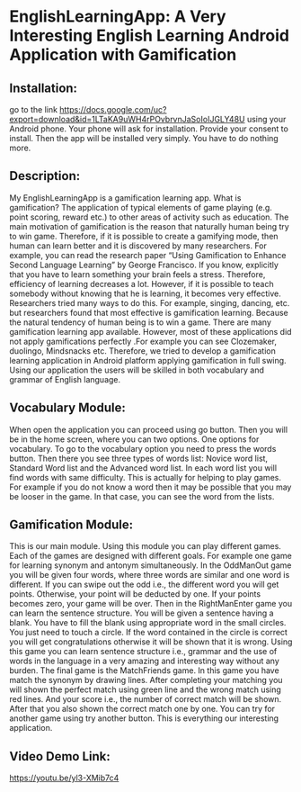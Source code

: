 # EnglishLearningApp: A Very Interesting English Learning Android Application with Gamification
## Installation:
go to the link https://docs.google.com/uc?export=download&id=1LTaKA9uWH4rPOvbrvnJaSoIoIJGLY48U using your Android phone. Your phone will ask for installation. Provide your  consent to install. Then the app will be installed very simply. You have to do nothing more. 
## Description:
My  EnglishLearningApp is a gamification learning app. What is gamification? The application of typical elements of game playing (e.g. point scoring, reward etc.) to other areas of activity such as education. The main motivation of gamification is the reason that naturally human being try to win game. Therefore, if it is possible to create a gamifying mode, then human can learn better and it is discovered by many researchers. For example, you can read the research paper “Using Gamification to Enhance Second Language Learning” by George Francisco. If you know, explicitly that you have to learn something your brain feels a stress. Therefore, efficiency of learning decreases a lot. However, if it is possible to teach somebody without knowing that he is learning, it becomes very effective. Researchers tried many ways to do this. For example, singing, dancing, etc. but researchers found that most effective is gamification learning. Because the natural tendency of human being is to win a game. There are many gamification learning app available. However, most of these applications did not apply gamifications perfectly .For example you can see Clozemaker, duolingo, Mindsnacks etc. Therefore, we tried to develop a gamification learning application in Android platform applying gamification in full swing. Using our application the users will be skilled in both vocabulary and grammar of English language.
## Vocabulary Module:
When open the application you can proceed using go button. Then you will be in the home screen, where you can two options. One options for vocabulary. To go to the vocabulary option you need to press the words button. Then there you see three types of words list: Novice word list, Standard Word list and the Advanced word list.  In each word list you will find words with same difficulty. This is actually for helping to play games. For example if you do not know a word then it may be possible that you may be looser in the game. In that case, you can see the word from the lists. 
## Gamification Module:
This is our main module. Using this module you can play different games. Each of the games are designed with different goals. For example one game for learning synonym and antonym simultaneously. In the OddManOut game you will be given four words, where three words are similar and one word is different. If you can swipe out the odd i.e., the different word you will get points. Otherwise, your point will be deducted by one. If your points becomes zero, your game will be over.  Then in the RightManEnter game you can learn the sentence structure. You will be given a sentence having a blank. You have to fill the blank using appropriate word in the small circles. You just need to touch a circle. If the word contained in the circle is correct you will get congratulations otherwise it will be shown that it is wrong. Using this game you can learn sentence structure i.e., grammar and the use of words in the language in a very amazing and interesting way without any burden.  The final game is the MatchFriends game. In this game you have match the synonym by drawing lines. After completing your matching you will shown the perfect match using green line and the wrong match using red lines. And your score i.e., the number of correct match will be shown. After that you also shown the correct match one by one. You can try for another game using try another button. This is everything our interesting application. 
## Video Demo Link:
https://youtu.be/yl3-XMib7c4
